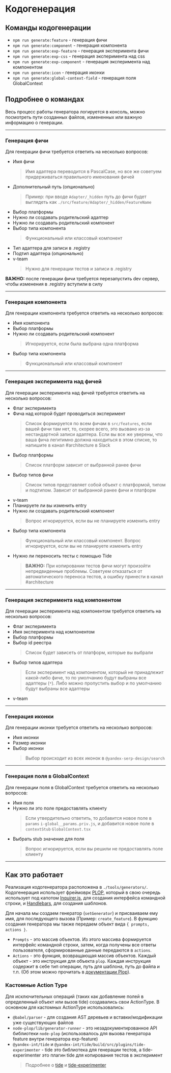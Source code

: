 # Кодогенерация
## Команды кодогенерации 
* `npm run generate:feature`              - генерация фичи
* `npm run generate:component`            - генерация компонента
* `npm run generate:exp-feature`          - генерация эксперимента фичи
* `npm run generate:exp-css`              - генерация эксперимента над css
* `npm run generate:exp-component`        - генерация эксперимента над компонентом
* `npm run generate:icon`                 - генерация иконки
* `npm run generate:global-context-field` - генерация поля GlobalContext
  
## Подробнее о командах
Весь процесс работы генератора логируется в консоль, можно посмотреть пути созданных файлов, измененных или важную информацию о генерации.
___
### Генерация фичи
Для генерации фичи требуется ответить на несколько вопросов:
* Имя фичи
    > Имя адаптера переводится в PascalCase, но все же советуем придерживаться правильного именования фичей
* Дополнительный путь (опционально)
    > Пример: при вводе `Adapter/_hidden` путь до фичи будет выглядеть как `./src/feature/Adapter/_hidden/FeatureName`
* Выбор платформы
* Нужно ли создавать родительский адаптер
* Нужно ли создавать родительский компонент
* Выбор типа компонента 
    > Функциональный или классовый компонент
* Тип адаптера для записи в .registry 
* Подтип адаптера (опционально)
* v-team 
    > Нужно для генерации тестов и записи в .registry

**ВАЖНО:** после генерации фичи требуется перезапустить dev сервер, чтобы изменения в .registry вступили в силу
___
### Генерация компонента
Для генерации компонента требуется ответить на несколько вопросов:
* Имя компонента
* Выбор платформы
* Нужно ли создавать родительский компонент
    > Игнорируется, если была выбрана одна платформа
* Выбор типа компонента
    > Функциональный или классовый компонент
___
### Генерация эксперимента над фичей
Для генерации эксперимента над фичей требуется ответить на несколько вопросов:
* Флаг эксперимента
* Фича над которой будет проводиться эксперимент
    > Список формируется по всем фичам в `src/features`, если вашей фичи там нет, то, скорее всего, это вызвано из-за нестандартной записи адаптера. Если вы все же уверены, что ваша фича легитимно должна находиться в этом списке, то напишите в канал #architecture в Slack
* Выбор платформы
    > Список платформ зависит от выбранной ранее фичи
* Выбор типов фичи 
    > Список типов представляет собой объект с платформой, типом и подтипом. Зависит от выбранной ранее фичи и платформ
* v-team
* Планируете ли вы изменить entry 
* Нужно ли создавать родительский компонент
    > Вопрос игнорируется, если вы не планируете изменить entry
* Выбор типа компонента 
    > Функциональный или классовый компонент. Вопрос игнорируется, если вы не планируете изменить entry
* Нужно ли переносить тесты с помощью Tide
    > **ВАЖНО:** При копировании тестов фичи могут произойти непредвиденные проблемы. Советуем отказаться от автоматического переноса тестов, а ошибку принести в канал #architecture
___
### Генерация эксперимента над компонентом
Для генерации эксперимента над компонентом требуется ответить на несколько вопросов:
* Флаг эксперимента
* Имя эксперимента над компонентом
* Выбор платформы
* Выбор id реестра 
    > Список будет зависеть от платформ, которые вы выбрали
* Выбор типов адаптера
    > Если эксперимент над компонентом, который не принадлежит какой-либо фиче, то по умолчанию будут выбраны все адаптеры (`*`). Либо можно пропустить выбор и по умолчанию будут выбраны все адаптеры
* v-team 
___
### Генерация иконки
Для генерации иконки требуется ответить на несколько вопросов:
* Имя иконки
* Размер иконки
* Выбор иконки
    > Выбор происходит из всех иконок в `@yandex-serp-design/search`
___
### Генерация поля в GlobalContext
Для генерации поля в GlobalContext требуется ответить на несколько вопросов:
* Имя поля
* Нужно ли это поле предоставлять клиенту
    > Если утвердительно ответить, то добавится новое поле в `params` `i-global__params.priv.js`, и добавится новое поле в `contextStub` `GlobalContext.tsx`
* Выбрать stub значение для поля
    > Вопрос игнорируется, если вы решили не предоставлять поле клиенту
___
## Как это работает
Реализация кодогенератора расположена в `./tools/generators/`.
Кодогенерация использует фреймоврк [PLOP](https://plopjs.com/documentation/), который в свою очередь использует под капотом [Inquirer.js](https://github.com/SBoudrias/Inquirer.js), для создания интерфейса командной строки, и [Handlebars](https://handlebarsjs.com/guide/), для создания шаблонов.

Для начала мы создаем генератор (`setGenerator`) и присваиваем ему имя, для последующего вызова (Пример: `create_feature`). В функцию создания генератора мы также передаем объект вида `{ prompts, actions }`.
* `Prompts` - это массив объектов. Из этого массива формируется интерфейс командной строки, затем, когда получены все ответы пользователя, сформированные данные передаются в `actions`.
* `Actions` - это функция, возвращающая массив объектов. Каждый объект - это инструкция для объекта `plop`. Каждая инструкция содержит в себе тип операции, путь для шаблона, путь до файла и т.п. (Об этом можно прочитать в [документации Plop](https://plopjs.com/documentation/)).
  
### Кастомные Action Type
Для исключительных операций (таких как добавление полей в определенный объект или вызов tide) создавались свои ActionType.
В основном для кастомных ActionType использовались:
* `@babel/parser` - для создания AST деревьев и вставки/модификации уже существующих файлов
* `node-plop/lib/generator-runner` - это незадокументированное  API библиотеки `node-plop` (использовалось для вызова генератора feature внутри генератора exp-feature)
* `@yandex-int/tide` и `@yandex-int/tide/build/src/plugins/tide-experimenter` - tide это библиотека для генерации тестов, а tide-experimenter это плагин tide для копирования тестов в эксперимент
    > Подробнее о [tide](https://a.yandex-team.ru/arc/trunk/arcadia/frontend/packages/tide?rev=r8429539) и [tide-experimenter](https://a.yandex-team.ru/arc/trunk/arcadia/frontend/packages/tide/src/plugins/tide-experimenter?rev=r8429539)